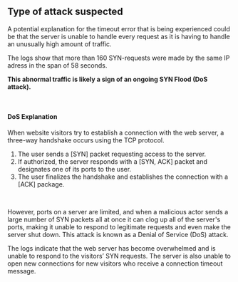 <h2>Type of attack suspected</h2>

A potential explanation for the timeout error that is being experienced could be that the server is unable to handle every request as it is having to handle an unusually high amount of traffic. 

The logs show that more than 160 SYN-requests were made by the same IP adress in the span of 58 seconds. <br>

**This abnormal traffic is likely a sign of an ongoing SYN Flood (DoS attack).**

<br>

<h4>DoS Explanation</h4>

When website visitors try to establish a connection with the web server, a three-way
handshake occurs using the TCP protocol. <br>

1. The user sends a [SYN] packet requesting access to the server.
2. If authorized, the server responds with a [SYN, ACK] packet and designates one of its ports to the user.
3. The user finalizes the handshake and establishes the connection with a [ACK] package.

<br>

However, ports on a server are limited, and when a malicious actor sends a large number of SYN packets all at once it can clog up all of the server's ports, making it unable to respond to legitimate requests and even make the server shut down. This attack is known as a Denial of Service (DoS) attack.

The logs indicate that the web server has become overwhelmed and is unable to respond to the visitors’ SYN requests. The server is also unable to open new connections for new visitors who receive a connection timeout message.